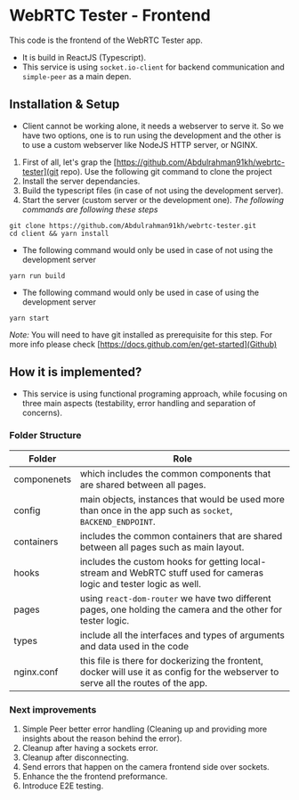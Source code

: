 # WebRTC Tester - Frontend
This code is the frontend of the WebRTC Tester app.
- It is build in ReactJS (Typescript).
- This service is using `socket.io-client` for backend communication and `simple-peer` as a main depen.

## Installation & Setup
- Client cannot be working alone, it needs a webserver to serve it. So we have two options, one is to run using the development and the other is to use a custom webserver like NodeJS HTTP server, or NGINX.
1. First of all, let's grap the [https://github.com/Abdulrahman91kh/webrtc-tester](git repo). Use the following git command to clone the project
2. Install the server dependancies.
3. Build the typescript files (in case of not using the development server).
4. Start the server (custom server or the development one).
*The following commands are following these steps*
```
git clone https://github.com/Abdulrahman91kh/webrtc-tester.git
cd client && yarn install
```
- The following command would only be used in case of not using the development server
```
yarn run build
```
- The following command would only be used in case of using the development server
```
yarn start
```
  *Note:* You will need to have git installed as prerequisite for this step. For more info please check [https://docs.github.com/en/get-started](Github)

## How it is implemented?
- This service is using functional programing approach, while focusing on three main aspects (testability, error handling and separation of concerns).
### Folder Structure
| Folder | Role |
| ----- | ----- |
| componenets | which includes the common components that are shared between all pages.|
| config | main objects, instances that would be used more than once in the app such as `socket`, `BACKEND_ENDPOINT`. |
| containers | includes the common containers that are shared between all pages such as main layout. |
| hooks | includes the custom hooks for getting local-stream and WebRTC stuff used for cameras logic and tester logic as well. |
| pages | using `react-dom-router` we have two different pages, one holding the camera and the other for tester logic. |
| types | include all the interfaces and types of arguments and data used in the code |
| nginx.conf | this file is there for dockerizing the frontent, docker will use it as config for the webserver to serve all the routes of the app. |

### Next improvements
1. Simple Peer better error handling (Cleaning up and providing more insights about the reason behind the error).
2. Cleanup after having a sockets error.
3. Cleanup after disconnecting.
4. Send errors that happen on the camera frontend side over sockets.
4. Enhance the the frontend preformance.
5. Introduce E2E testing.